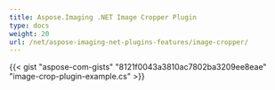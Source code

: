 ```yaml
---
title: Aspose.Imaging .NET Image Cropper Plugin
type: docs
weight: 20
url: /net/aspose-imaging-net-plugins-features/image-cropper/
---
```



{{< gist "aspose-com-gists" "8121f0043a3810ac7802ba3209ee8eae" "image-crop-plugin-example.cs" >}}
